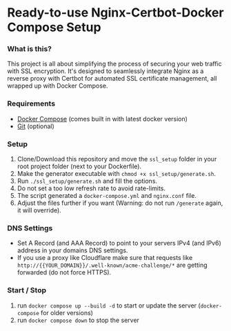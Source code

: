 # Ready-to-use Nginx-Certbot-Docker Compose Setup

### What is this?
This project is all about simplifying the process of securing your web traffic with SSL encryption.
It's designed to seamlessly integrate Nginx as a reverse proxy with Certbot for automated SSL certificate management, all wrapped up with Docker Compose.


### Requirements
- [Docker Compose](https://docs.docker.com/compose/install/) (comes built in with latest docker version)
- [Git](https://git-scm.com/downloads) (optional)

### Setup
1. Clone/Download this repository and move the `ssl_setup` folder in your root project folder (next to your Dockerfile).
2. Make the generator executable with `chmod +x ssl_setup/generate.sh`.
3. Run `./ssl_setup/generate.sh` and fill the options.
4. Do not set a too low refresh rate to avoid rate-limits.
5. The script generated a `docker-compose.yml` and `nginx.conf` file.
6. Adjust the files further if you want (Warning: do not run `/generate` again, it will override).

### DNS Settings
- Set A Record (and AAA Record) to point to your servers IPv4 (and IPv6) address in your domains DNS settings.
- If you use a proxy like Cloudflare make sure that requests like `http://{{YOUR_DOMAIN}}/.well-known/acme-challenge/*` are getting forwarded (do not force HTTPS).

### Start / Stop
1. run `docker compose up --build -d` to start or update the server (`docker-compose` for older versions)
2. run `docker compose down` to stop the server
